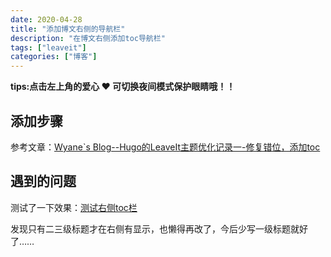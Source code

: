 ```yaml
---
date: 2020-04-28
title: "添加博文右侧的导航栏"
description: "在博文右侧添加toc导航栏"
tags: ["leaveit"]
categories: ["博客"]
---
```


**tips:点击左上角的爱心 ❤️ 可切换夜间模式保护眼睛哦！！**

## 添加步骤

参考文章：[Wyane`s Blog--Hugo的LeaveIt主题优化记录一-修复错位，添加toc](https://huaien.co/technology/hugo-leaveit-theme-modified-of-bugs-1/)

## 遇到的问题

测试了一下效果：[测试右侧toc栏](https://dawn666y.github.io/2020/06test-toc/)

发现只有二三级标题才在右侧有显示，也懒得再改了，今后少写一级标题就好了……